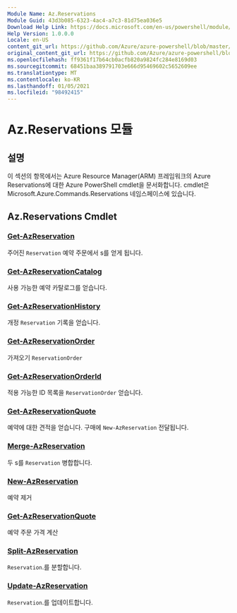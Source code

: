 ```yaml
---
Module Name: Az.Reservations
Module Guid: 43d3b085-6323-4ac4-a7c3-81d75ea036e5
Download Help Link: https://docs.microsoft.com/en-us/powershell/module/az.reservations
Help Version: 1.0.0.0
Locale: en-US
content_git_url: https://github.com/Azure/azure-powershell/blob/master/src/Reservations/Reservations/help/Az.Reservations.md
original_content_git_url: https://github.com/Azure/azure-powershell/blob/master/src/Reservations/Reservations/help/Az.Reservations.md
ms.openlocfilehash: ff9361f17b64cb0acfb820a9824fc284e8169d03
ms.sourcegitcommit: 68451baa389791703e666d95469602c5652609ee
ms.translationtype: MT
ms.contentlocale: ko-KR
ms.lasthandoff: 01/05/2021
ms.locfileid: "98492415"
---
```

# Az.Reservations 모듈
## 설명
이 섹션의 항목에서는 Azure Resource Manager(ARM) 프레임워크의 Azure Reservations에 대한 Azure PowerShell cmdlet을 문서화합니다. cmdlet은 Microsoft.Azure.Commands.Reservations 네임스페이스에 있습니다.

## Az.Reservations Cmdlet
### [Get-AzReservation](Get-AzReservation.md)
주어진 `Reservation` 예약 주문에서 s를 얻게 됩니다.

### [Get-AzReservationCatalog](Get-AzReservationCatalog.md)
사용 가능한 예약 카탈로그를 얻습니다.

### [Get-AzReservationHistory](Get-AzReservationHistory.md)
개정 `Reservation` 기록을 얻습니다.

### [Get-AzReservationOrder](Get-AzReservationOrder.md)
가져오기 `ReservationOrder`

### [Get-AzReservationOrderId](Get-AzReservationOrderId.md)
적용 가능한 ID 목록을 `ReservationOrder` 얻습니다.

### [Get-AzReservationQuote](Get-AzReservationQuote.md)
예약에 대한 견적을 얻습니다. 구매에 `New-AzReservation` 전달됩니다.

### [Merge-AzReservation](Merge-AzReservation.md)
두 s를 `Reservation` 병합합니다.

### [New-AzReservation](New-AzReservation.md)
예약 제거

### [Get-AzReservationQuote](Get-AzReservationQuote.md)
예약 주문 가격 계산

### [Split-AzReservation](Split-AzReservation.md)
`Reservation`.를 분할합니다.

### [Update-AzReservation](Update-AzReservation.md)
`Reservation`.를 업데이트합니다.


